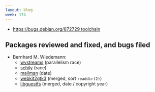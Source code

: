```yaml
---
layout: blog
week: 174
---
```


* [https://bugs.debian.org/872729 toolchain](https://salsa.debian.org/gnome-team/gtk2/commit/7deeede44c844e99402816ebc035de4d575f3db0)

Packages reviewed and fixed, and bugs filed
-------------------------------------------

* Bernhard M. Wiedemann:
    * [wvstreams](https://build.opensuse.org/request/show/630334) (parallelism race)
    * [schily](https://build.opensuse.org/request/show/630357) (race)
    * [mailman](https://build.opensuse.org/request/show/630980) (date)
    * [webkit2gtk3](https://bugs.webkit.org/show_bug.cgi?id=188738) (merged, sort `readdir(2)`)
    * [libguestfs](https://www.redhat.com/archives/libguestfs/2018-August/msg00230.html) (merged, date / copyright year)

